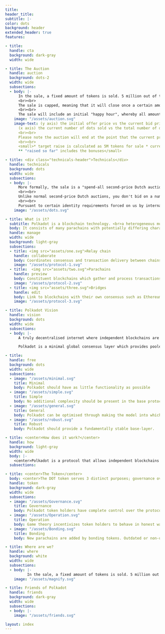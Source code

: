 ```yaml
---
title:
header_title:
subtitle: |-
color: dots
background: header
extended_header: true
features:

- title:
  handle: cta
  background: dark-gray
  width: wide

- title: The Auction
  handle: auction
  background: dots-2
  width: wide
  subsections:
  - body: |-
      In the sale, a fixed amount of tokens is sold. 5 million out of the total 10 million DOTs allocated at Genesis time will be sold. The tokens will be split between each participant in the sale, relative to how much they spend. For example, if the sale ends with just three participants, Alice (who spent 20 ETH), Bob (30 ETH) and Charlie (50 ETH), then they would receive, respectively, 1 million DOTs, 1.5 million DOTs and 2.5 million DOTs).
      <br><br>
      The sale is capped, meaning that it will close once a certain amount of ETH has been raised. However, unlike normal capped sales, the cap changes over time; it begins very high and then decreases, fast at first and then more slowly. To avoid an "immediate ending", the initial cap is so high as to make it impossible for anyone to force the sale's end by spending (around $16b at current prices). Within a week of so, the cap is less than $50m.
      <br><br>
      The sale will include an initial "happy hour", whereby all amounts of ETH spent by participants will be raised by 15%. For example, Alice spends 100 ETH within the first hour, whereas Bob spends 115 ETH after the first hour. Both Alice and Bob will receive the same amount of DOT tokens.
    image: "/assets/auction.svg"
    image-text: (y axis) the initial offer price vs the current bid price
      (x axis) the current number of dots sold vs the total number of dots being offered for sale.
      <br><br>
      Please note the auction will end at the point that the current price matches the total number of tokens being offered in this sale (5 million).
      <br><br>
      <small>* target raise is calculated as 5M tokens for sale * current end price.<br>
      ** "raised so far" includes the bonuses</small>

- title: <div class="technicals-header">Technicals</div>
  handle: technicals
  background: dots
  width: wide
  subsections:
  - body: |-      
      More formally, the sale is a "spend-all second-price Dutch auction". In the auction, 5 million out of the total 10 million DOT tokens allocated at Genesis time will be sold. As an auction, by the time is finishes, it finds a "price" in order that all 5 million DOTs are happily sold. The second-price Dutch auction part basically means that the provisional price at which tokens are offered starts high and lowers throughout the auction period in a predefined schedule. The auction closes once the orders received at the current provisional price are enough to purchase the entire 5 million DOTs.      <br><br>      Unlike normal second-price Dutch auctions, you don't bid on a number of DOT tokens given a current provisional price (which will never increase, only decrease), but rather you bid on an amount to spend, and thus will receive more DOT tokens as the auction continues and the price lowers. Everyone who participates receives the same buy-in price, which is the price that the auction ends on.      <br><br>      Pursuant to certain identity requirements forced on us by international regulations, we are happy to allow citizens and organisations of almost all jurisdictions globally the opportunity to participate in this event (we are sad to note that due to legal restrictions, we are unable to accept the contributions of citizens of Japan). We will endeavour to make the certification as cheap, swift and convenient as possible.
    image: "/assets/dots.svg"

- title: What is it?
  subtitle: Polkadot is a blockchain technology. <br>a heterogeneous multi-chain.
  body: It consists of many parachains with potentially differing characteristics, such as ability to provide anonymity or formal verification. Transactions can be spread out across the chains, allowing many more to be processed in the same period of time. Polkadot ensures that each of these blockchains remains secure and that any dealings between the are faithfully executed. Specialised parachains called bridges can be created to link independent chains.
  handle: manage
  width: wide
  background: light-gray
  subsections:
  - title: <img src="assets/one.svg">Relay chain
    handle: collaborate
    body: Coordinates consensus and transaction delivery between chains
    image: "/assets/protocol-1.svg"
  - title:  <img src="assets/two.svg">Parachains
    handle: preview
    body: Constituent blockchains which gather and process transactions
    image: "/assets/protocol-2.svg"
  - title: <img src="assets/three.svg">Bridges
    handle: edit
    body: Link to blockchains with their own consensus such as Ethereum
    image: "/assets/protocol-3.svg"

- title: Polkadot Vision
  handle: vision
  background: dots
  width: wide
  subsections:
  - body: |-
      A truly decentralised internet where independent blockchains are exchanging information and enable trust-free transactions via smart contracts, with the key enabling tenets of scalability, governance and inter-operability.

      Polkadot is a minimal global consensus layer which provides pooled security that is equal to all members, regardless of the protocol they operate on. It also enables trust-free transactions between all its member chains through decentralised consensus. Consensus in Polkadot is reached via a Proof of Stake mechanism that utilizes network tokens called DOTs.

- title:
  handle: free
  background: dots
  width: wide
  subsections:
  - image: "/assets/minimal.svg"
    title: Minimal
    body: Polkadot should have as little functionality as possible
  - image: "/assets/simple.svg"
    title: Simple
    body: No additional complexity should be present in the base protocol.
  - image: "/assets/general.svg"
    title: General
    body: Polkadot can be optimised through making the model into which extensions fit as abstract as possible.
  - image: "/assets/robust.svg"
    title: Robust
    body: Polkadot should provide a fundamentally stable base-layer.

- title: <center>How does it work?</center>
  handle: how
  background: light-gray
  width: wide
  body: |-
    <center>Polkadot is a protocol that allows independent blockchains to exchange information. Polkadot is an inter-chain blockchain protocol which unlike internet messaging protocols (e.g. TCP/IP) also enforces the order and the validity of the messages between the chains. This inter-operability also allows the additional benefit of scalability by creating a general environment for multiple state machines.</center>
  subsections:

- title: <center>The Token</center>
  body: <center>The DOT token serves 3 distinct purposes; governance over the network, operation and bonding. </center>
  handle: token
  background: dark-gray
  width: wide
  subsections:
  - image: "/assets/Governance.svg"
    title: Governance
    body: Polkadot token holders have complete control over the protocol. All privileges, which on other platforms are exclusive to miners, will be given to the relay chain participants (DOT holders), including managing exceptional events such as protocol upgrades and fixes.
  - image: "/assets/Operation.svg"
    title: Operation
    body: Game theory incentivizes token holders to behave in honest ways. Good actors are rewarded by this mechanism whilst bad actors will lose their stake in the network. This ensures the network stays secure.
  - image: "/assets/Bonding.svg"
    title: Bonding
    body: New parachains are added by bonding tokens. Outdated or non-useful parachains are removed by removing bonded tokens. (proof of stake)

- title: Where are we?
  handle: where
  background: white
  width: wide
  subsections:
  - body: |-
          In the sale, a fixed amount of tokens is sold. 5 million out of the total 10 million DOTs allocated at Genesis time will be sold. The tokens will be split between each participant in the sale, relative to how much they spend. For example, if the sale ends with just three participants, Alice (who spent 20 ETH), Bob (30 ETH) and Charlie (50 ETH), then they would receive, respectively, 1 million DOTs, 1.5 million DOTs and 2.5 million DOTs).
    image: "/assets/magnify.svg"

- title: Friends of Polkadot
  handle: friends
  background: dark-gray
  width: wide
  subsections:
  - body: |-
    image: "/assets/friends.svg"  

layout: index
---
```

